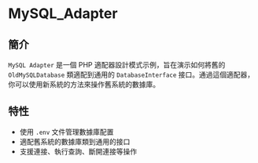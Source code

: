 # MySQL_Adapter

## 簡介

`MySQL Adapter` 是一個 PHP 適配器設計模式示例，旨在演示如何將舊的 `OldMySQLDatabase` 類適配到通用的 `DatabaseInterface` 接口。通過這個適配器，你可以使用新系統的方法來操作舊系統的數據庫。

## 特性

- 使用 `.env` 文件管理數據庫配置
- 適配舊系統的數據庫類到通用的接口
- 支援連接、執行查詢、斷開連接等操作
